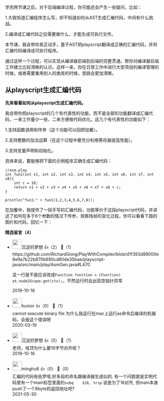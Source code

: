 学完两节课之后，对于后端编译过程，你可能还会产生一些疑问，比如：

1.大致知道汇编程序怎么写，却不知道如何从AST生成汇编代码，中间有什么挑战。

2.编译成汇编代码之后需要做什么，才能生成可执行文件。

本节课，我会带你真正动手，基于AST把playscript翻译成正确的汇编代码，并将汇编代码编译成可执行程序。

通过这样一个过程，可以实现从编译器前端到后端的完整贯通，帮你对编译器后端工作建立比较清晰的认识。这样一来，你在日常工作中进行大型项目的编译管理的时候，或者需要重用别人的类库的时候，思路会更加清晰。

## 从playscript生成汇编代码

**先来看看如何从playscript生成汇编代码。**

我会带你把playscript的几个有代表性的功能，而不是全部的功能翻译成汇编代码，一来工作量少一些，二来方便做代码优化。这几个有代表性的功能如下：

1.支持函数调用和传参（这个功能可以回顾加餐）。

2.支持整数的加法运算（在这个过程中要充分利用寄存器提高性能）。

3.支持变量声明和初始化。

具体来说，要能够把下面的示例程序正确生成汇编代码：

```
//asm.play
int fun1(int x1, int x2, int x3, int x4, int x5, int x6, int x7, int x8){
    int c = 10; 
    return x1 + x2 + x3 + x4 + x5 + x6 + x7 + x8 + c;
}

println("fun1:" + fun1(1,2,3,4,5,6,7,8));
```

在加餐中，我提供了一段手写的汇编代码，功能等价于这段playscript代码，并讲述了如何在多于6个参数的情况下传参，观察栈帧的变化过程，你可以看看下面的图片和代码，回忆一下：
<div><strong>精选留言（4）</strong></div><ul>
<li><img src="https://static001.geekbang.org/account/avatar/00/11/f6/e3/e4bcd69e.jpg" width="30px"><span>沉淀的梦想</span> 👍（2） 💬（1）<div>https:&#47;&#47;github.com&#47;RichardGong&#47;PlayWithCompiler&#47;blob&#47;d1f393d98000e8e9a7b22b870b690cd80de35bae&#47;playscript-java&#47;src&#47;main&#47;play&#47;AsmGen.java#L470

这一行是不是应该改成`Function function = (Function) at.node2Scope.get(ctx);`，不然运行时会出现空指针异常   </div>2019-10-16</li><br/><li><img src="https://static001.geekbang.org/account/avatar/00/12/08/ab/caec7bca.jpg" width="30px"><span>humor</span> 👍（0） 💬（1）<div>cannot execute binary file  为什么我运行在mac上运行as命令后编译的机器码，会报这个错误呀</div>2020-03-19</li><br/><li><img src="https://static001.geekbang.org/account/avatar/00/11/f6/e3/e4bcd69e.jpg" width="30px"><span>沉淀的梦想</span> 👍（0） 💬（1）<div>老师，栈顶为什么要16字节对齐呢？</div>2019-10-16</li><br/><li><img src="" width="30px"><span>minghu6</span> 👍（0） 💬（0）<div>汇编的代码有些罗嗦,好多段的命名跟编译器生成似的.
有一个问题就是实例代码里有一个main标签里面的`subq    $16, %rsp` 说是为了16对齐, 但main本身push了一个8byte的返回地址吧?</div>2021-05-30</li><br/>
</ul>